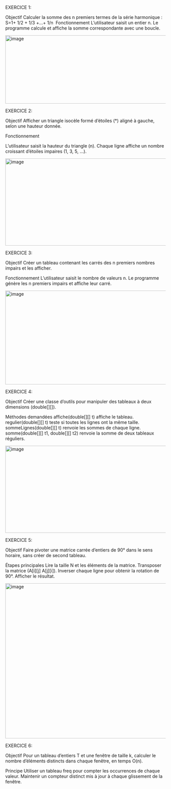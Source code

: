 EXERCICE 1:

Objectif
Calculer la somme des n premiers termes de la série harmonique :
S=1+ 1/2 + 1/3 +...+ 1/n
​
 Fonctionnement
L’utilisateur saisit un entier n.
Le programme calcule et affiche la somme correspondante avec une boucle.

<img width="993" height="214" alt="image" src="https://github.com/user-attachments/assets/84ea48bc-4e6c-4e53-95b0-72b0b4c9f0d8" />

EXERCICE 2:

Objectif
Afficher un triangle isocèle formé d’étoiles (*) aligné à gauche, selon une hauteur donnée.

Fonctionnement

L’utilisateur saisit la hauteur du triangle (n).
Chaque ligne affiche un nombre croissant d’étoiles impaires (1, 3, 5, ...).

<img width="1035" height="273" alt="image" src="https://github.com/user-attachments/assets/2eae7819-7045-45cd-972e-519f09cb285e" />

EXERCICE 3:

Objectif
Créer un tableau contenant les carrés des n premiers nombres impairs et les afficher.

Fonctionnement
L’utilisateur saisit le nombre de valeurs n.
Le programme génère les n premiers impairs et affiche leur carré.

<img width="781" height="294" alt="image" src="https://github.com/user-attachments/assets/d60f6683-25df-476e-8479-838ebae973d9" />

EXERCICE 4:

Objectif
Créer une classe d’outils pour manipuler des tableaux à deux dimensions (double[][]).

Méthodes demandées
affiche(double[][] t) affiche le tableau.
regulier(double[][] t) teste si toutes les lignes ont la même taille.
sommeLignes(double[][] t) renvoie les sommes de chaque ligne.
somme(double[][] t1, double[][] t2) renvoie la somme de deux tableaux réguliers.

<img width="748" height="273" alt="image" src="https://github.com/user-attachments/assets/b63d4f47-d8fb-42e0-b19d-b74f205c1dcb" />

EXERCICE 5:

Objectif
Faire pivoter une matrice carrée d’entiers de 90° dans le sens horaire, sans créer de second tableau.

Étapes principales
Lire la taille N et les éléments de la matrice.
Transposer la matrice (A[i][j]  A[j][i]).
Inverser chaque ligne pour obtenir la rotation de 90°.
Afficher le résultat.

<img width="1005" height="486" alt="image" src="https://github.com/user-attachments/assets/83ae71ff-a21c-4d96-bb43-928860f3b35d" />

EXERCICE 6:

Objectif
Pour un tableau d’entiers T et une fenêtre de taille k, calculer le nombre d’éléments distincts dans chaque fenêtre, en temps O(n).

Principe
Utiliser un tableau freq pour compter les occurrences de chaque valeur.
Maintenir un compteur distinct mis à jour à chaque glissement de la fenêtre.



